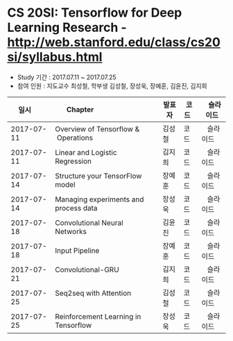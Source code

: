 # CS 20SI: Tensorflow for Deep Learning Research - http://web.stanford.edu/class/cs20si/syllabus.html

- Study 기간 : 2017.07.11 ~ 2017.07.25
- 참여 인원 : 지도교수 최성철, 학부생 김성철, 장성욱, 장예훈, 김윤진, 김지희

| 일시           | Chapter                                            |발표자  | 코드   |   슬라이드   |
|----------------|----------------------------------------------------|-------|--------|-------------|
|2017-07-11      | Overview of Tensorflow &   Operations              |김성철  | 코드   |   슬라이드   |
|2017-07-11      | Linear and Logistic Regression                     |김지희  | 코드   |   슬라이드   |
|2017-07-14      | Structure your TensorFlow model                    |장예훈  | 코드   |   슬라이드   |
|2017-07-14      | Managing experiments and process data              |장성욱  | 코드   |   슬라이드   |
|2017-07-18      | Convolutional Neural Networks                      |김윤진  | 코드   |   슬라이드   |
|2017-07-18      | Input Pipeline                                     |장예훈  | 코드   |   슬라이드   |
|2017-07-21      | Convolutional-GRU                                  |김지희  | 코드   |   슬라이드   |
|2017-07-25      | Seq2seq with Attention                             |김성철  | 코드   |   슬라이드   |
|2017-07-25      | Reinforcement Learning in Tensorflow               |장성욱  | 코드   |   슬라이드   |
